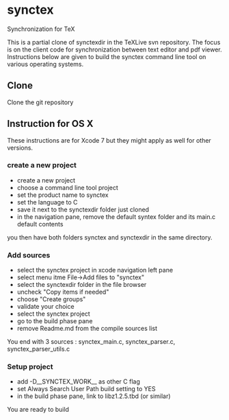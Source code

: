 # synctex
Synchronization for TeX

This is a partial clone of synctexdir in the TeXLive svn repository.
The focus is on the client code for synchronization between text editor and pdf viewer.
Instructions below are given to build the synctex command line tool on various operating systems.

## Clone
Clone the git repository 

## Instruction for OS X
These instructions are for Xcode 7 but they might apply as well for other versions.

### create a new project

- create a new project
- choose a command line tool project
- set the product name to synctex
- set the language to C
- save it next to the synctexdir folder just cloned
- in the navigation pane, remove the default syntex folder and its main.c default contents

you then have both folders synctex and synctexdir in the same directory.

### Add sources

- select the synctex project in xcode navigation left pane
- select menu itme File->Add files to "synctex"
- select the synctexdir folder in the file browser
- uncheck "Copy items if needed"
- choose "Create groups"
- validate your choice
- select the synctex project
- go to the build phase pane
- remove Readme.md from the compile sources list

You end with 3 sources : synctex_main.c, synctex_parser.c, synctex_parser_utils.c

### Setup project

- add -D__SYNCTEX_WORK__ as other C flag
- set Always Search User Path build setting to YES
- in the build phase pane, link to libz1.2.5.tbd (or similar)

You are ready to build
